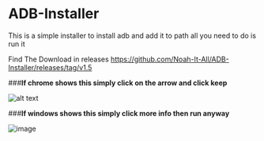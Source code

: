 # ADB-Installer

This is a simple installer to install adb and add it to path all you need to do is run it

Find The Download in releases https://github.com/Noah-It-All/ADB-Installer/releases/tag/v1.5

###**If chrome shows this simply click on the arrow and click keep**

![alt text](https://i.imgur.com/XzAe2HK.png)

###**If windows shows this simply click more info then run anyway**

![image](https://i.imgur.com/XxEyJ7d.png)
